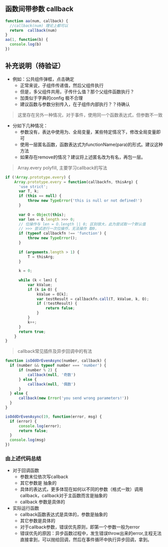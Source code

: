 ## 函数间带参数 callback
```javascript
function aa(num, callback) {
  //callback(num) 理论上都可以
  return  callback(num)
}
aa(1, function(b) {
  console.log(b)
})
```
## 补充说明（待验证）
+ 例如：公共组件弹框，点击确定
    + 正常来说，子组件传递值，然后父组件执行
    + 但是，多父组件共用，子传什么值？那个父组件函数执行？
    + 加类似于字典的config 极不合理
    + 建议函数与参数分别传入，在子组件内部执行？？待确认
    
> 这里存在另外一种情况，对于事件，使用同一个函数表达式，但参数不一致
+ 分如下几种情况：
    + 参数没有，表达中使用为、全局变量，某些特定情况下，修改全局变量即可
    + 使用一层匿名函数，函数表达式为functionName(para)的形式。建议这种方法
    + 如果存在remove的情况？建议将上述匿名改为有名，再包一层。
    
    
> Array.every polyfill, 主要学习callback的写法
```javascript
if (!Array.prototype.every) {
    Array.prototype.every = function(callbackfn, thisArg) {
      'use strict';
      var T, k;
      if (this == null) {
          throw new TypeError('this is null or not defined!')
      }
      
      var O = Object(this);
      var len = O.length >>> 0;
      // 位操作与 len = O.length || 0; 区别很大，此为尝试取一个默认值
      // >>> 尝试进行一次位操作，无法操作 取0， 
      if (typeof callbackfn !== 'function') {
          throw new TypeError();
      }
      
      if (arguments.length > 1) {
          T = thisArg;
      }
      
      k = 0;
      
      while (k < len) {
          var kValue;
          if (k in O) {
              kValue = O[k];
              var testResult = callbackfn.call(T, kValue, k, O);
              if (!testResult) {
                  return false;
              }
          }
          k++;
      }
      return true;
    }
}
```

> callback常见插件及异步回调中的有法
```javascript
function isOddOrEvenAsync(number, callback) {
  if (number && typeof number === 'number') {
      if (number % 2) {
          callback(null, '奇数')
      } else {
          callback(null, '偶数')
      }
  } else {
      callback(new Error('you send wrong parameters!'))
  }
}

isOddOrEvenAsync(19, function(error, msg) {
  if (error) {
      console.log(error);
      return false;
  }
  console.log(msg)
})
```
### 由上述代码总结
+ 对于回调函数
    + 参数末位依次写callback
    + 其它参数是 抽象的
    + 具体的表达式，更多体现在如何以不同的参数（格式一致）调用callback，callback对于主函数而言是抽象的
    + callback 参数是具体的
+ 实际运行函数
    + callback函数表达式是具体的，参数是抽象的
    + 其它参数是具体的
    + 对于callback参数，错误优先原则，即第一个参数一般为error
    + 错误优先的原因：异步函数过程中，发生错误throw出来的error,主程无法直接拿到，可以抛给回调，然后在事件循环中执行异步回调，拿到。